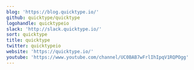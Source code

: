 ```yaml
---
blog: 'https://blog.quicktype.io/'
github: quicktype/quicktype
logohandle: quicktypeio
slack: 'http://slack.quicktype.io/'
sort: quicktype
title: quicktype
twitter: quicktypeio
website: 'https://quicktype.io/'
youtube: 'https://www.youtube.com/channel/UC0BAB7wFrlIhIpqV1RQPOgg'
---
```

